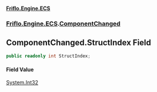 #### [Friflo.Engine.ECS](index.md 'index')
### [Friflo.Engine.ECS](Friflo.Engine.ECS.md 'Friflo.Engine.ECS').[ComponentChanged](ComponentChanged.md 'Friflo.Engine.ECS.ComponentChanged')

## ComponentChanged.StructIndex Field

```csharp
public readonly int StructIndex;
```

#### Field Value
[System.Int32](https://docs.microsoft.com/en-us/dotnet/api/System.Int32 'System.Int32')